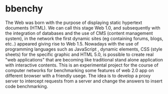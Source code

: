 # bbenchy
The Web was born with the purpose of displaying static hypertext documents (HTML). We can call this stage Web 1.0, and subsequently with the integration of databases and the use of CMS (content management system), in the network the first dynamic sites (eg containing forums, blogs, etc..) appeared giving rise to Web 1.5. Nowadays with the use of programming languages ​​such as JavaScript , dynamic elements, CSS (style sheets) for the specific graphic and HTML 5.0, is possible to create real "web applications" that are becoming like traditional stand alone application with interactive contents. This is an experimental project for the course of computer networks for benchmarking some features of web 2.0 app on different browser with a friendly usege. The idea is to develop a proxy server to intercept requests from a server and change the answers to insert code benchmarking.
